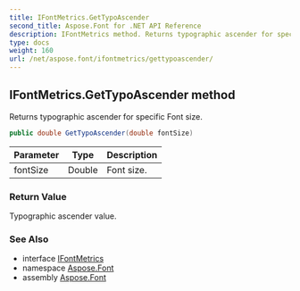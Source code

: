 ```yaml
---
title: IFontMetrics.GetTypoAscender
second_title: Aspose.Font for .NET API Reference
description: IFontMetrics method. Returns typographic ascender for specific Font size
type: docs
weight: 160
url: /net/aspose.font/ifontmetrics/gettypoascender/
---
```

## IFontMetrics.GetTypoAscender method

Returns typographic ascender for specific Font size.

```csharp
public double GetTypoAscender(double fontSize)
```

| Parameter | Type | Description |
| --- | --- | --- |
| fontSize | Double | Font size. |

### Return Value

Typographic ascender value.

### See Also

* interface [IFontMetrics](../)
* namespace [Aspose.Font](../../../aspose.font/)
* assembly [Aspose.Font](../../../)


